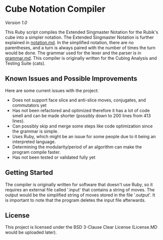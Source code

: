 # Cube Notation Compiler
*Version 1.0*

This Ruby script compiles the Extended Singmaster Notation for the Rubik's cube into a simpler notation. The Extended Singmaster Notation is further explained in [notation.md](notation.md). In the simplified notation, there are no parentheses, and a turn is always paired with the number of times the turn would be done. The grammar used for the lexer and the parser is in [grammar.md](grammar.md). This compiler is originally written for the Cubing Analysis and Testing Suite (cats).

## Known Issues and Possible Improvements
Here are some current issues with the project:
  - Does not support face slice and anti-slice moves, conjugates, and commutators yet
  - Has not been refactored and optimized therefore it has a lot of code smell and can be made shorter (possibly down to 200 lines from 413 lines).
  - Can possibly skip and merge some steps like code optimization since the grammar is simple.
  - Uses Ruby, which might be an issue for some people due to it being an interpreted language.
  - Determining the modularity/period of an algorithm can make the program compile faster.
  - Has not been tested or validated fully yet
  
## Getting Started
The compiler is originally written for software that doesn't use Ruby, so it requires an external file called '.input' that contains a string of moves. The output would be the simplified string of moves stored in the file '.output'. It is important to note that the program  deletes the input file afterwards. 

## License
This project is licensed under the BSD 3-Clause Clear License (License.MD would be uploaded later).
